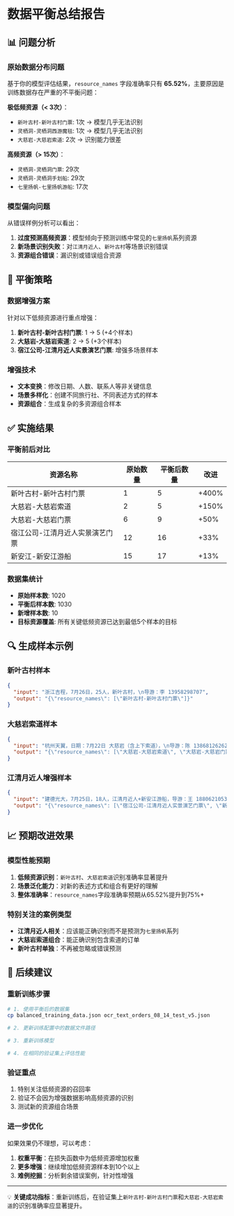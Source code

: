 # 数据平衡总结报告

## 📊 问题分析

### 原始数据分布问题
基于你的模型评估结果，`resource_names` 字段准确率只有 **65.52%**，主要原因是训练数据存在严重的不平衡问题：

**极低频资源（< 3次）**：
- `新叶古村-新叶古村门票`: 1次 → 模型几乎无法识别
- `灵栖洞-灵栖洞西游魔毯`: 1次 → 模型几乎无法识别  
- `大慈岩-大慈岩索道`: 2次 → 识别能力很差

**高频资源（> 15次）**：
- `灵栖洞-灵栖洞门票`: 29次
- `灵栖洞-灵栖洞手划船`: 29次
- `七里扬帆-七里扬帆游船`: 17次

### 模型偏向问题
从错误样例分析可以看出：
1. **过度预测高频资源**：模型倾向于预测训练中常见的`七里扬帆`系列资源
2. **新场景识别失败**：对`江清月近人`、`新叶古村`等场景识别错误
3. **资源组合错误**：漏识别或错误组合资源

## 🎯 平衡策略

### 数据增强方案
针对以下低频资源进行重点增强：

1. **新叶古村-新叶古村门票**: 1 → 5 (+4个样本)
2. **大慈岩-大慈岩索道**: 2 → 5 (+3个样本)  
3. **宿江公司-江清月近人实景演艺门票**: 增强多场景样本

### 增强技术
- **文本变换**：修改日期、人数、联系人等非关键信息
- **场景多样化**：创建不同旅行社、不同表述方式的样本
- **资源组合**：生成复杂的多资源组合样本

## ✅ 实施结果

### 平衡前后对比

| 资源名称 | 原始数量 | 平衡后数量 | 改进 |
|---------|---------|-----------|------|
| 新叶古村-新叶古村门票 | 1 | 5 | +400% |
| 大慈岩-大慈岩索道 | 2 | 5 | +150% |
| 大慈岩-大慈岩门票 | 6 | 9 | +50% |
| 宿江公司-江清月近人实景演艺门票 | 12 | 16 | +33% |
| 新安江-新安江游船 | 15 | 17 | +13% |

### 数据集统计
- **原始样本数**: 1020
- **平衡后样本数**: 1030  
- **新增样本数**: 10
- **目标资源覆盖**: 所有关键低频资源已达到最低5个样本的目标

## 🔍 生成样本示例

### 新叶古村样本
```json
{
  "input": "浙江吉程，7月26日，25人，新叶古村，\n导游：李 13958298707",
  "output": "{\"resource_names\": [\"新叶古村-新叶古村门票\"]}"
}
```

### 大慈岩索道样本
```json
{
  "input": "杭州天翼，日期：7月22日 大慈岩（含上下索道），\n导游：陈 13868126262 人数28人",
  "output": "{\"resource_names\": [\"大慈岩-大慈岩索道\", \"大慈岩-大慈岩门票\"]}"
}
```

### 江清月近人增强样本
```json
{
  "input": "建德光大，7月25日，18人，江清月近人+新安江游船，导游：王 18806210530",
  "output": "{\"resource_names\": [\"宿江公司-江清月近人实景演艺门票\", \"新安江-新安江游船\"]}"
}
```

## 📈 预期改进效果

### 模型性能预期
1. **低频资源识别**：`新叶古村`、`大慈岩索道`识别准确率显著提升
2. **场景泛化能力**：对新的表述方式和组合有更好的理解
3. **整体准确率**：`resource_names`字段准确率预期从65.52%提升到75%+

### 特别关注的案例类型
- **江清月近人相关**：应该能正确识别而不是预测为`七里扬帆`系列
- **大慈岩索道组合**：能正确识别包含索道的订单
- **新叶古村单独**：不再被忽略或错误预测

## 🚀 后续建议

### 重新训练步骤
```bash
# 1. 使用平衡后的数据集
cp balanced_training_data.json ocr_text_orders_08_14_test_v5.json

# 2. 更新训练配置中的数据文件路径

# 3. 重新训练模型

# 4. 在相同的验证集上评估性能
```

### 验证重点
1. 特别关注低频资源的召回率
2. 验证不会因为增强数据影响高频资源的识别
3. 测试新的资源组合场景

### 进一步优化
如果效果仍不理想，可以考虑：
1. **权重平衡**：在损失函数中为低频资源增加权重
2. **更多增强**：继续增加低频资源样本到10个以上
3. **难例挖掘**：分析剩余错误案例，针对性增强

---

💡 **关键成功指标**：重新训练后，在验证集上`新叶古村-新叶古村门票`和`大慈岩-大慈岩索道`的识别准确率应显著提升。
